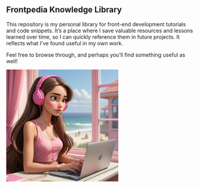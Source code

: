 ## Frontpedia Knowledge Library

This repository is my personal library for front-end development tutorials and code snippets. It’s a place where I save valuable resources and lessons learned over time, so I can quickly reference them in future projects. It reflects what I've found useful in my own work.

Feel free to browse through, and perhaps you’ll find something useful as well!

<img src="illustration.png" width="300"/>